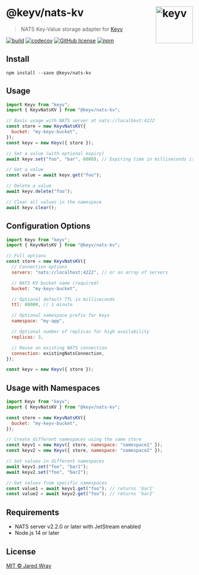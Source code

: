 # @keyv/nats-kv [<img width="100" align="right" src="https://jaredwray.com/images/keyv-symbol.svg" alt="keyv">](https://github.com/jaredwra/keyv)

> NATS Key-Value storage adapter for [Keyv](https://github.com/jaredwray/keyv)

[![build](https://github.com/jaredwray/keyv/actions/workflows/tests.yaml/badge.svg)](https://github.com/jaredwray/keyv/actions/workflows/tests.yaml)
[![codecov](https://codecov.io/gh/jaredwray/keyv/branch/main/graph/badge.svg?token=bRzR3RyOXZ)](https://codecov.io/gh/jaredwray/keyv)
[![GitHub license](https://img.shields.io/github/license/jaredwray/keyv)](https://github.com/jaredwray/keyv/blob/main/LICENSE)
[![npm](https://img.shields.io/npm/dm/@keyv/nats-kv)](https://npmjs.com/package/@keyv/nats-kv)

## Install

```shell
npm install --save @keyv/nats-kv
```

## Usage

```js
import Keyv from "keyv";
import { KeyvNatsKV } from "@keyv/nats-kv";

// Basic usage with NATS server at nats://localhost:4222
const store = new KeyvNatsKV({
  bucket: "my-keyv-bucket",
});
const keyv = new Keyv({ store });

// Set a value (with optional expiry)
await keyv.set("foo", "bar", 6000); // Expiring time in milliseconds is optional

// Get a value
const value = await keyv.get("foo");

// Delete a value
await keyv.delete("foo");

// Clear all values in the namespace
await keyv.clear();
```

## Configuration Options

```js
import Keyv from "keyv";
import { KeyvNatsKV } from "@keyv/nats-kv";

// Full options
const store = new KeyvNatsKV({
  // Connection options
  servers: "nats://localhost:4222", // or an array of servers

  // NATS KV bucket name (required)
  bucket: "my-keyv-bucket",

  // Optional default TTL in milliseconds
  ttl: 60000, // 1 minute

  // Optional namespace prefix for keys
  namespace: "my-app",

  // Optional number of replicas for high availability
  replicas: 3,

  // Reuse an existing NATS connection
  connection: existingNatsConnection,
});

const keyv = new Keyv({ store });
```

## Usage with Namespaces

```js
import Keyv from "keyv";
import { KeyvNatsKV } from "@keyv/nats-kv";

const store = new KeyvNatsKV({
  bucket: "my-keyv-bucket",
});

// Create different namespaces using the same store
const keyv1 = new Keyv({ store, namespace: "namespace1" });
const keyv2 = new Keyv({ store, namespace: "namespace2" });

// Set values in different namespaces
await keyv1.set("foo", "bar1");
await keyv2.set("foo", "bar2");

// Get values from specific namespaces
const value1 = await keyv1.get("foo"); // returns 'bar1'
const value2 = await keyv2.get("foo"); // returns 'bar2'
```

## Requirements

- NATS server v2.2.0 or later with JetStream enabled
- Node.js 14 or later

## License

[MIT © Jared Wray](LICENSE)
